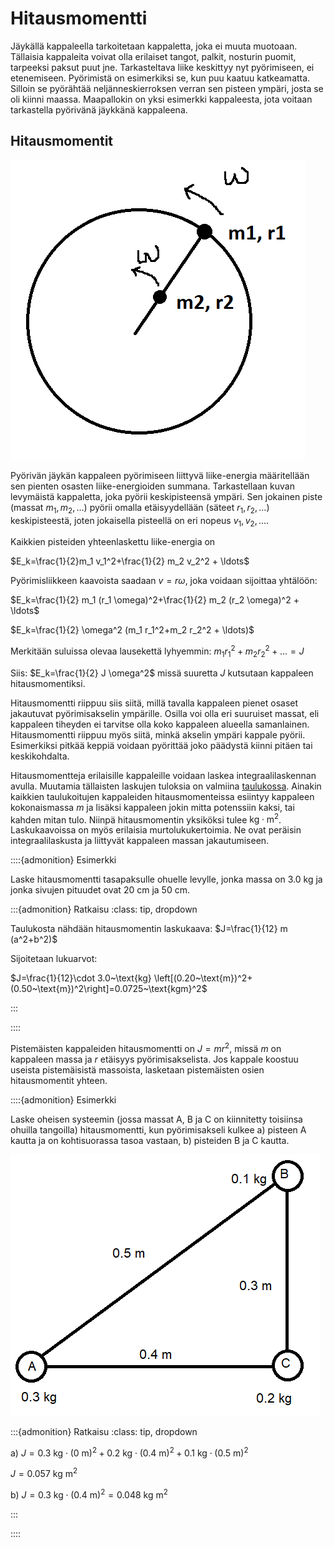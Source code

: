 # Hitausmomentti

Jäykällä kappaleella tarkoitetaan kappaletta, joka ei muuta muotoaan. Tällaisia kappaleita voivat olla erilaiset tangot, palkit, nosturin puomit, tarpeeksi paksut puut jne. Tarkasteltava liike keskittyy nyt pyörimiseen, ei etenemiseen. Pyörimistä on esimerkiksi se, kun puu kaatuu katkeamatta. Silloin se pyörähtää neljänneskierroksen verran sen pisteen ympäri, josta se oli kiinni maassa. Maapallokin on yksi esimerkki kappaleesta, jota voitaan tarkastella pyörivänä jäykkänä kappaleena.

## Hitausmomentit

![Hitausmomentin määritelmä](hitausmomentti_perustelu.png "Hitausmomentin määritelmä")

Pyörivän jäykän kappaleen pyörimiseen liittyvä liike-energia määritellään sen pienten osasten liike-energioiden summana. Tarkastellaan kuvan levymäistä kappaletta, joka pyörii keskipisteensä ympäri. Sen jokainen piste (massat $m_1, m_2, \ldots$) pyörii omalla etäisyydellään (säteet $r_1, r_2, \ldots$) keskipisteestä, joten jokaisella pisteellä on eri nopeus $v_1, v_2, \ldots$. 
 
Kaikkien pisteiden yhteenlaskettu liike-energia on

$E_k=\frac{1}{2}m_1 v_1^2+\frac{1}{2} m_2 v_2^2 + \ldots$

Pyörimisliikkeen kaavoista saadaan $v=r\omega$, joka voidaan sijoittaa yhtälöön:

$E_k=\frac{1}{2} m_1 (r_1 \omega)^2+\frac{1}{2} m_2 (r_2 \omega)^2 + \ldots$

$E_k=\frac{1}{2} \omega^2 (m_1 r_1^2+m_2 r_2^2 + \ldots)$

Merkitään suluissa olevaa lausekettä lyhyemmin: $m_1 r_1^2+m_2 r_2^2 + \ldots = J$

Siis: $E_k=\frac{1}{2} J \omega^2$ missä suuretta $J$ kutsutaan kappaleen hitausmomentiksi.

Hitausmomentti riippuu siis siitä, millä tavalla kappaleen pienet osaset jakautuvat pyörimisakselin ympärille. Osilla voi olla eri suuruiset massat, eli kappaleen tiheyden ei tarvitse olla koko kappaleen alueella samanlainen. Hitausmomentti riippuu myös siitä, minkä akselin ympäri kappale pyörii. Esimerkiksi pitkää keppiä voidaan pyörittää joko päädystä kiinni pitäen tai keskikohdalta.

Hitausmomentteja erilaisille kappaleille voidaan laskea integraalilaskennan avulla. Muutamia tällaisten laskujen tuloksia on valmiina [taulukossa](http://www.taulukot.com/fysiikka/fysiikka_kaavoja/). Ainakin kaikkien taulukoitujen kappaleiden hitausmomenteissa esiintyy kappaleen kokonaismassa $m$ ja lisäksi kappaleen jokin mitta potenssiin kaksi, tai kahden mitan tulo. Niinpä hitausmomentin yksiköksi tulee $\text{kg}\cdot \text{m}^2$. Laskukaavoissa on myös erilaisia murtolukukertoimia. Ne ovat peräisin integraalilaskusta ja liittyvät kappaleen massan jakautumiseen.

::::{admonition} Esimerkki

Laske hitausmomentti tasapaksulle ohuelle levylle, jonka massa on 3.0 kg ja jonka sivujen pituudet ovat 20 cm ja 50 cm.

:::{admonition} Ratkaisu
:class: tip, dropdown

Taulukosta nähdään hitausmomentin laskukaava: $J=\frac{1}{12} m (a^2+b^2)$

Sijoitetaan lukuarvot:

$J=\frac{1}{12}\cdot 3.0~\text{kg} \left[(0.20~\text{m})^2+(0.50~\text{m})^2\right]=0.0725~\text{kgm}^2$

:::

::::

Pistemäisten kappaleiden hitausmomentti on $J=mr^2$, missä $m$ on kappaleen massa ja $r$ etäisyys pyörimisakselista. Jos kappale koostuu useista pistemäisistä massoista, lasketaan pistemäisten osien hitausmomentit yhteen.

::::{admonition} Esimerkki

Laske oheisen systeemin (jossa massat A, B ja C on kiinnitetty toisiinsa ohuilla tangoilla) hitausmomentti, kun pyörimisakseli kulkee a) pisteen A kautta ja on kohtisuorassa tasoa vastaan, b) pisteiden B ja C kautta.

![Hitausmomentti, esimerkki](hitausmomentti_esim.png "Hitausmomentti, esimerkki")

:::{admonition} Ratkaisu
:class: tip, dropdown

a) $J=0.3~\text{kg}\cdot (0~\text{m})^2+0.2~\text{kg}\cdot (0.4~\text{m})^2+0.1~\text{kg}\cdot (0.5~\text{m})^2$

$J=0.057~\text{kg m}^2$  

b) $J=0.3~\text{kg}\cdot(0.4~\text{m})^2=0.048~\text{kg m}^2$

:::
 
::::